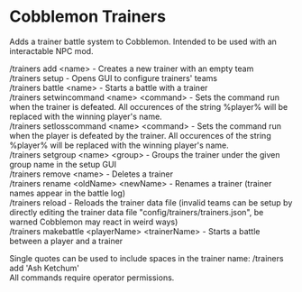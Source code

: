 # Cobblemon Trainers
Adds a trainer battle system to Cobblemon. Intended to be used with an interactable NPC mod.

/trainers add \<name\> - Creates a new trainer with an empty team\
/trainers setup - Opens GUI to configure trainers' teams\
/trainers battle \<name\> - Starts a battle with a trainer\
/trainers setwincommand \<name\> \<command\> - Sets the command run when the trainer is defeated. All occurences of the string %player% will be replaced with the winning player's name.\
/trainers setlosscommand \<name\> \<command\> - Sets the command run when the player is defeated by the trainer. All occurences of the string %player% will be replaced with the winning player's name.\
/trainers setgroup \<name\> \<group\> - Groups the trainer under the given group name in the setup GUI\
/trainers remove \<name\> - Deletes a trainer\
/trainers rename \<oldName\> \<newName\> - Renames a trainer (trainer names appear in the battle log)\
/trainers reload - Reloads the trainer data file (invalid teams can be setup by directly editing the trainer data file "config/trainers/trainers.json", be warned Cobblemon may react in weird ways)\
/trainers makebattle \<playerName\> \<trainerName\> - Starts a battle between a player and a trainer

Single quotes can be used to include spaces in the trainer name: /trainers add 'Ash Ketchum'\
All commands require operator permissions.
